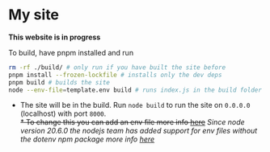 # My site

**This website is in progress**

To build, have pnpm installed and run

```sh
rm -rf ./build/ # only run if you have built the site before
pnpm install --frozen-lockfile # installs only the dev deps
pnpm build # builds the site
node --env-file=template.env build # runs index.js in the build folder with node using the template.env file for environment variables 
```

* The site will be in the build. Run `node build` to run the site on `0.0.0.0` (localhost) with port `8000`. \
~~* To change this you can add an env file more info [here](https://kit.svelte.dev/docs/adapter-node)~~ *Since node version 20.6.0 the nodejs team has added support for env files without the dotenv npm package more info [here](https://nodejs.org/en/blog/release/v20.6.0)*
